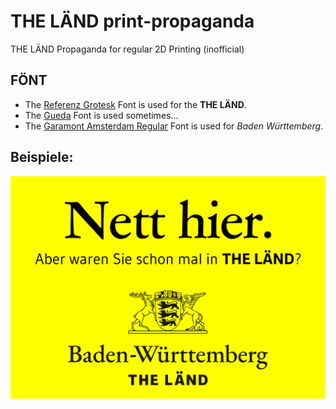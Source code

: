  THE LÄND print-propaganda
============================
THE LÄND Propaganda for regular 2D Printing (inofficial)

 FÖNT
------
+ The [Referenz Grotesk](https://www.fontsdownload.org/referenz-grotesk-font-family/) Font is used for the **THE LÄND**.
+ The [Gueda](https://www.1001freefonts.com/gudea.font) Font is used sometimes...
+ The [Garamont Amsterdam Regular](https://fontsgeek.com/fonts/Garamont-Amsterdam-BQ-Regular) Font is used for *Baden Württemberg*.

 Beispiele:
-------------
![Nett hier](nett_hier.svg)
